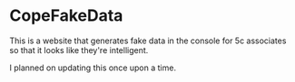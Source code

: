 # CopeFakeData

This is a website that generates fake data in the console for 5c associates so that it looks like they're intelligent.

I planned on updating this once upon a time.
